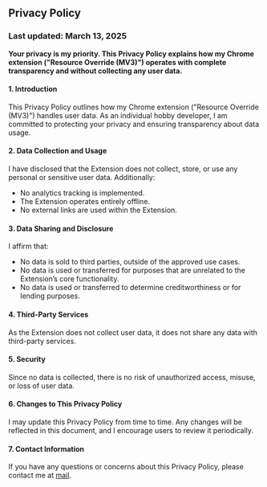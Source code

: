 ## Privacy Policy

### Last updated: March 13, 2025  
**Your privacy is my priority. This Privacy Policy explains how my Chrome extension ("Resource Override (MV3)") operates with complete transparency and without collecting any user data.**  

#### 1. **Introduction**  
This Privacy Policy outlines how my Chrome extension ("Resource Override (MV3)") handles user data. As an individual hobby developer, I am committed to protecting your privacy and ensuring transparency about data usage.  

#### 2. **Data Collection and Usage**  
I have disclosed that the Extension does not collect, store, or use any personal or sensitive user data. Additionally:  
-   No analytics tracking is implemented.
-   The Extension operates entirely offline.
-   No external links are used within the Extension.

#### 3. **Data Sharing and Disclosure**  
I affirm that:  
-   No data is sold to third parties, outside of the approved use cases.
-   No data is used or transferred for purposes that are unrelated to the Extension’s core functionality.
-   No data is used or transferred to determine creditworthiness or for lending purposes.

#### 4. **Third-Party Services**  
As the Extension does not collect user data, it does not share any data with third-party services.  

#### 5. **Security**  
Since no data is collected, there is no risk of unauthorized access, misuse, or loss of user data.  

#### 6. **Changes to This Privacy Policy**  
I may update this Privacy Policy from time to time. Any changes will be reflected in this document, and I encourage users to review it periodically.  

#### 7. **Contact Information**
If you have any questions or concerns about this Privacy Policy, please contact me at [mail](mason.justin024@gmail.com).
